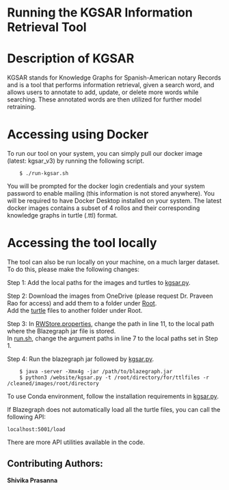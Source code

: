 # Running the KGSAR Information Retrieval Tool

# Description of KGSAR

KGSAR stands for Knowledge Graphs for Spanish-American notary Records and is a tool that performs information retrieval, given a search word, and allows users to annotate to add, update, or delete more words while searching. These annotated words are then utilized for further model retraining. 

# Accessing using Docker
To run our tool on your system, you can simply pull our docker image (latest: kgsar_v3) by running the following script.

```
    $ ./run-kgsar.sh
```

You will be prompted for the docker login credentials and your system password to enable mailing (this information is not stored anywhere). You will be required to have Docker Desktop installed on your system. The latest docker images contains a subset of 4 rollos and their corresponding knowledge graphs in turtle (.ttl) format.

# Accessing the tool locally

The tool can also be run locally on your machine, on a much larger dataset. To do this, please make the following changes:

Step 1:
    Add the local paths for the images and turtles to [kgsar.py](/Search-Engine/Root/website/kgsar.py).

Step 2:
    Download the images from OneDrive (please request Dr. Praveen Rao for access) and add them to a folder under [Root](/Search-Engine/Root/). <br/> 
    Add the [turtle](/KG/Turtles/) files to another folder under Root.

Step 3:
    In [RWStore.properties](/Search-Engine/Root/website/RWStore.properties), change the path in line 11, to the local path where the Blazegraph jar file is stored. <br />
    In [run.sh](/Search-Engine/Root/website/run.sh), change the argument paths in line 7 to the local paths set in Step 1.

Step 4:
    Run the blazegraph jar followed by [kgsar.py](/Search-Engine/Root/website/kgsar.py).

        $ java -server -Xmx4g -jar /path/to/blazegraph.jar
        $ python3 /website/kgsar.py -t /root/directory/for/ttlfiles -r /cleaned/images/root/directory
    
To use Conda environment, follow the installation requirements in [kgsar.py](/Search-Engine/Root/website/kgsar.py).

If Blazegraph does not automatically load all the turtle files, you can call the following API:

    localhost:5001/load

There are more API utilities available in the code.

## Contributing Authors:
**Shivika Prasanna**